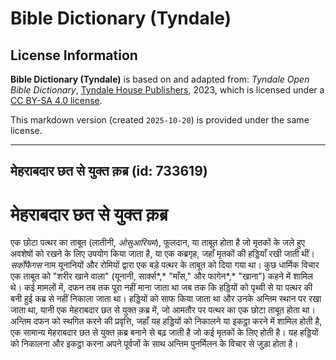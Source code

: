 # Bible Dictionary (Tyndale)

## License Information

**Bible Dictionary (Tyndale)** is based on and adapted from: _Tyndale Open Bible Dictionary_, [Tyndale House Publishers](https://tyndaleopenresources.com/), 2023, which is licensed under a [CC BY-SA 4.0 license](https://creativecommons.org/licenses/by-sa/4.0/legalcode.en).

This markdown version (created `2025-10-20`) is provided under the same license.



--------------------------------

## मेहराबदार छत से युक्त क़ब्र (id: 733619)

मेहराबदार छत से युक्त क़ब्र
===========================

एक छोटा पत्थर का ताबूत (लातीनी, *ओसुआरियम*), फूलदान, या ताबूत होता है जो मृतकों के जले हुए अवशेषों को रखने के लिए उपयोग किया जाता है, या एक कब्रगृह, जहाँ मृतकों की हड्डियाँ रखी जाती थीं। *सर्कोफैगस* नाम यूनानियों और रोमियों द्वारा एक बड़े पत्थर के ताबूत को दिया गया था। कुछ धार्मिक विचार एक ताबूत को "शरीर खाने वाला" (यूनानी, सार्क्स*,* "माँस," और फागेन*,* "खाना") कहने में शामिल थे। कई मामलों में, दफन तब तक पूरा नहीं माना जाता था जब तक कि हड्डियों को पृथ्वी से या पत्थर की बनी हुई कब्र से नहीं निकाला जाता था। हड्डियों को साफ किया जाता था और उनके अन्तिम स्थान पर रखा जाता था, यानी एक मेहराबदार छत से युक्त क़ब्र में, जो आमतौर पर पत्थर का एक छोटा ताबूत होता था। अन्तिम दफन को स्थगित करने की प्रवृत्ति, जहाँ यह हड्डियों को निकालने या इकट्ठा करने में शामिल होती है, एक सामान्य मेहराबदार छत से युक्त क़ब्र बनाने से बढ़ जाती है जो कई मृतकों के लिए होती है। यह हड्डियों को निकालना और इकट्ठा करना अपने पूर्वजों के साथ अन्तिम पुनर्मिलन के विचार से जुड़ा होता है।


